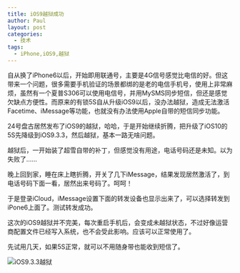 ```yaml
---
title: iOS9越狱成功
author: Paul
layout: post
categories:
  - 技术
tags:
  - iPhone,iOS9,越狱
---
```


自从换了iPhone6以后，开始即用联通号，主要是4G信号感觉比电信的好。但这带来一个问题，很多需要手机验证的场景都绑的是老的电信手机号，使用上非常麻烦，虽然有一个夏普S306可以使用电信号，并用MySMS同步短信，但还是感觉欠缺点方便性。而原来的有锁5S自从升级iOS9以后，没办法越狱，造成无法激活Facetime、iMessage等功能，也就没有办法使用Apple自带的短信同步功能。

24号盘古居然发布了iOS9的越狱，哈哈，于是开始继续折腾，把升级了iOS10的5S先降级到iOS9.3.3，然后越狱，基本一路无啥问题。

越狱后，一开始装了超雪自带的补丁，但感觉没有用途，电话号码还是未知。以为失败了……

晚上回到家，睡在床上瞎折腾，开关了几下iMessage，结果发现居然激活了，到电话号码下面一看，居然出来号码了。呵呵！

于是登录iCloud，iMessage设置下面的转发设备也显示出来了，可以选择转发到iPone6上面了。测试转发成功。

这次的iOS9越狱并不完美，每次重启手机后，会变成未越狱状态，不过好像运营商配置文件已经写入系统，也不会受此影响。应该可以正常使用了。

先试用几天，如果5S正常，就可以不用随身带也能收到短信了。

![iOS9.3.3越狱](http://img.chztv.com/2016-0709/jbios933.png)